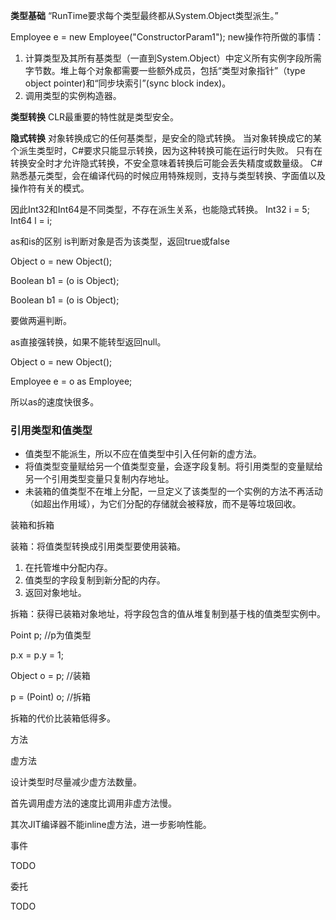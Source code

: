 **类型基础**
“RunTime要求每个类型最终都从System.Object类型派生。”

Employee e = new Employee("ConstructorParam1");
new操作符所做的事情：
1.  计算类型及其所有基类型（一直到System.Object）中定义所有实例字段所需字节数。堆上每个对象都需要一些额外成员，包括“类型对象指针”（type object pointer)和“同步块索引”(sync block index)。
2.  调用类型的实例构造器。

**类型转换**
CLR最重要的特性就是类型安全。

**隐式转换**
对象转换成它的任何基类型，是安全的隐式转换。
当对象转换成它的某个派生类型时，C#要求只能显示转换，因为这种转换可能在运行时失败。
只有在转换安全时才允许隐式转换，不安全意味着转换后可能会丢失精度或数量级。
C#熟悉基元类型，会在编译代码的时候应用特殊规则，支持与类型转换、字面值以及操作符有关的模式。

因此Int32和Int64是不同类型，不存在派生关系，也能隐式转换。
Int32 i = 5;
Int64 l = i;

as和is的区别
is判断对象是否为该类型，返回true或false

Object o = new Object();

Boolean b1 = (o is Object);

Boolean b1 = (o is Object);

要做两遍判断。

as直接强转换，如果不能转型返回null。

Object o = new Object();

Employee e = o as Employee;

所以as的速度快很多。

### 引用类型和值类型
-   值类型不能派生，所以不应在值类型中引入任何新的虚方法。
-   将值类型变量赋给另一个值类型变量，会逐字段复制。将引用类型的变量赋给另一个引用类型变量只复制内存地址。
-   未装箱的值类型不在堆上分配，一旦定义了该类型的一个实例的方法不再活动（如超出作用域），为它们分配的存储就会被释放，而不是等垃圾回收。

装箱和拆箱

装箱：将值类型转换成引用类型要使用装箱。

1.  在托管堆中分配内存。
2.  值类型的字段复制到新分配的内存。
3.  返回对象地址。

拆箱：获得已装箱对象地址，将字段包含的值从堆复制到基于栈的值类型实例中。

Point p; //p为值类型

p.x = p.y = 1;

Object o = p; //装箱

p = (Point) o; //拆箱

拆箱的代价比装箱低得多。

方法

虚方法

设计类型时尽量减少虚方法数量。

首先调用虚方法的速度比调用非虚方法慢。

其次JIT编译器不能inline虚方法，进一步影响性能。

事件

TODO

委托

TODO

